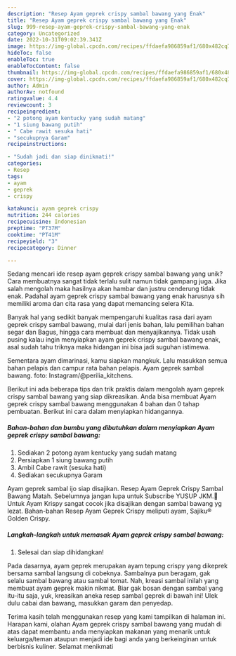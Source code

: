 ```yaml
---
description: "Resep Ayam geprek crispy sambal bawang yang Enak"
title: "Resep Ayam geprek crispy sambal bawang yang Enak"
slug: 999-resep-ayam-geprek-crispy-sambal-bawang-yang-enak
category: Uncategorized
date: 2022-10-31T09:02:39.341Z
image: https://img-global.cpcdn.com/recipes/ffdaefa986859af1/680x482cq70/ayam-geprek-crispy-sambal-bawang-foto-resep-utama.jpg
hideToc: false
enableToc: true
enableTocContent: false
thumbnail: https://img-global.cpcdn.com/recipes/ffdaefa986859af1/680x482cq70/ayam-geprek-crispy-sambal-bawang-foto-resep-utama.jpg
cover: https://img-global.cpcdn.com/recipes/ffdaefa986859af1/680x482cq70/ayam-geprek-crispy-sambal-bawang-foto-resep-utama.jpg
author: Admin
authorAv: notfound
ratingvalue: 4.4
reviewcount: 3
recipeingredient:
- "2 potong ayam kentucky yang sudah matang"
- "1 siung bawang putih"
- " Cabe rawit sesuka hati"
- "secukupnya Garam"
recipeinstructions:

- "Sudah jadi dan siap dinikmati!"
categories:
- Resep
tags:
- ayam
- geprek
- crispy

katakunci: ayam geprek crispy 
nutrition: 244 calories
recipecuisine: Indonesian
preptime: "PT37M"
cooktime: "PT41M"
recipeyield: "3"
recipecategory: Dinner

---
```





Sedang mencari ide resep ayam geprek crispy sambal bawang yang unik? Cara membuatnya sangat tidak terlalu sulit namun tidak gampang juga. Jika salah mengolah maka hasilnya akan hambar dan justru cenderung tidak enak. Padahal ayam geprek crispy sambal bawang yang enak harusnya sih memiliki aroma dan cita rasa yang dapat memancing selera Kita.





Banyak hal yang sedikit banyak mempengaruhi kualitas rasa dari ayam geprek crispy sambal bawang, mulai dari jenis bahan, lalu pemilihan bahan segar dan Bagus, hingga cara membuat dan menyajikannya. Tidak usah pusing kalau ingin menyiapkan ayam geprek crispy sambal bawang enak,      asal sudah tahu triknya maka hidangan ini bisa jadi suguhan istimewa.














Sementara ayam dimarinasi, kamu siapkan mangkuk. Lalu masukkan semua bahan pelapis dan campur rata bahan pelapis. Ayam geprek sambal bawang. foto: Instagram/@perilia_kitchens.






Berikut ini ada beberapa tips dan trik praktis dalam mengolah ayam geprek crispy sambal bawang yang siap dikreasikan. Anda bisa membuat Ayam geprek crispy sambal bawang menggunakan 4 bahan dan 0 tahap pembuatan. Berikut ini cara dalam menyiapkan hidangannya.

<!--inarticleads1-->

##### Bahan-bahan dan bumbu yang dibutuhkan dalam menyiapkan Ayam geprek crispy sambal bawang:

1. Sediakan 2 potong ayam kentucky yang sudah matang
1. Persiapkan 1 siung bawang putih
1. Ambil  Cabe rawit (sesuka hati)
1. Sediakan secukupnya Garam


Ayam geprek sambal ijo siap disajikan. Resep Ayam Geprek Crispy Sambal Bawang Matah. Sebelumnya jangan lupa untuk Subscribe YUSUP JKM.🙏Untuk Ayam Krispy sangat cocok jika disajikan dengan sambal bawang yg lezat. Bahan-bahan Resep Ayam Geprek Crispy meliputi ayam, Sajiku® Golden Crispy. 

<!--inarticleads2-->

##### Langkah-langkah untuk memasak Ayam geprek crispy sambal bawang:


1. Selesai dan siap dihidangkan!

Pada dasarnya, ayam geprek merupakan ayam tepung crispy yang dikeprek bersama sambal langsung di cobeknya. Sambalnya pun beragam, gak selalu sambal bawang atau sambal tomat. Nah, kreasi sambal inilah yang membuat ayam geprek makin nikmat. Biar gak bosan dengan sambal yang itu-itu saja, yuk, kreasikan aneka resep sambal geprek di bawah ini! Ulek dulu cabai dan bawang, masukkan garam dan penyedap. 

Terima kasih telah menggunakan resep yang kami tampilkan di halaman ini. Harapan kami, olahan Ayam geprek crispy sambal bawang yang mudah di atas dapat membantu anda menyiapkan makanan yang menarik untuk keluarga/teman ataupun menjadi ide bagi anda yang berkeinginan untuk berbisnis kuliner. Selamat menikmati
